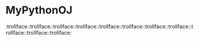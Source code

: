 # MyPythonOJ
:trollface::trollface::trollface::trollface::trollface::trollface::trollface::trollface::trollface::trollface::trollface:
